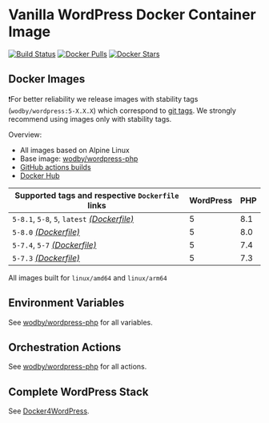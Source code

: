 # Vanilla WordPress Docker Container Image

[![Build Status](https://github.com/wodby/wordpress/workflows/Build%20docker%20image/badge.svg)](https://github.com/wodby/wordpress/actions)
[![Docker Pulls](https://img.shields.io/docker/pulls/wodby/wordpress.svg)](https://hub.docker.com/r/wodby/wordpress)
[![Docker Stars](https://img.shields.io/docker/stars/wodby/wordpress.svg)](https://hub.docker.com/r/wodby/wordpress)

## Docker Images

❗For better reliability we release images with stability tags (`wodby/wordpress:5-X.X.X`) which correspond to [git tags](https://github.com/wodby/wordpress/releases). We strongly recommend using images only with stability tags. 

Overview:

- All images based on Alpine Linux
- Base image: [wodby/wordpress-php](https://github.com/wodby/wordpress-php)
- [GitHub actions builds](https://github.com/wodby/wordpress/actions) 
- [Docker Hub](https://hub.docker.com/r/wodby/wordpress)

[_(Dockerfile)_]: https://github.com/wodby/wordpress/tree/master/4/Dockerfile

| Supported tags and respective `Dockerfile` links | WordPress | PHP |
|--------------------------------------------------|-----------|-----|
| `5-8.1`, `5-8`, `5`, `latest` [_(Dockerfile)_]   | 5         | 8.1 |
| `5-8.0` [_(Dockerfile)_]                         | 5         | 8.0 |
| `5-7.4`, `5-7`                [_(Dockerfile)_]   | 5         | 7.4 |
| `5-7.3` [_(Dockerfile)_]                         | 5         | 7.3 |

All images built for `linux/amd64` and `linux/arm64`

## Environment Variables

See [wodby/wordpress-php](https://github.com/wodby/wordpress-php) for all variables.

## Orchestration Actions

See [wodby/wordpress-php](https://github.com/wodby/wordpress-php) for all actions.

## Complete WordPress Stack

See [Docker4WordPress](https://github.com/wodby/docker4wordpress).